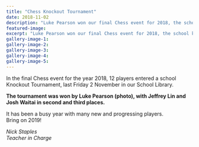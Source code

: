 ```yaml
---
title: "Chess Knockout Tournament"
date: 2018-11-02
description: "Luke Pearson won our final Chess event for 2018, the school Knockout Tournament on Friday 2 November..."
featured-image: 
excerpt: "Luke Pearson won our final Chess event for 2018, the school knockout tournament on Friday 2 November."
gallery-image-1: 
gallery-image-2: 
gallery-image-3: 
gallery-image-4: 
gallery-image-5: 
---
```


<p>In the final Chess event for the year 2018, 12 players entered a school Knockout Tournament, last Friday 2 November in our School Library.</p>
<p><strong>The tournament was won by Luke Pearson (photo), with Jeffrey Lin and Josh Waitai in second and third places.</strong></p>
<p>It has been a busy year with many new and progressing players.<br />Bring on 2019!</p>
<p><em>Nick Staples</em><br /><em>Teacher in Charge</em></p>

